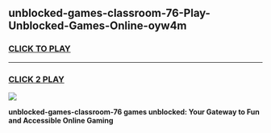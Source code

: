 
## unblocked-games-classroom-76-Play-Unblocked-Games-Online-oyw4m
<h3>
<a href="https://premium76.site?title=unblocked-games-classroom-76&ref=25A">CLICK TO PLAY</a></h3>
<hr>

<h3>
<a href="https://premium76.site?title=unblocked-games-classroom-76&ref=25A">CLICK 2 PLAY</a>
  
</h3>

<a href="https://premium76.site?title=unblocked-games-classroom-76&ref=25A"><img src="https://clearcache.store/games.png"></a>


**unblocked-games-classroom-76 games unblocked: Your Gateway to Fun and Accessible Online Gaming**
